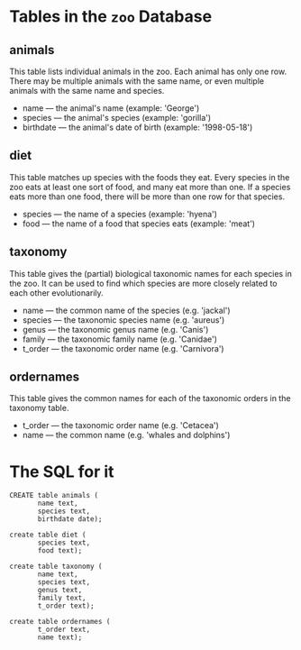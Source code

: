 # Tables in the `zoo` Database

## animals
This table lists individual animals in the zoo. Each animal has only one row. There may be multiple animals with the same name, or even multiple animals with the same name and species.
* name — the animal's name (example: 'George')       
* species — the animal's species (example: 'gorilla')       
* birthdate — the animal's date of birth (example: '1998-05-18')       

## diet
This table matches up species with the foods they eat. Every species in the zoo eats at least one sort of food, and many eat more than one. If a species eats more than one food, there will be more than one row for that species.

* species — the name of a species (example: 'hyena')       
* food — the name of a food that species eats (example: 'meat')

## taxonomy
This table gives the (partial) biological taxonomic names for each species in the zoo. It can be used to find which species are more closely related to each other evolutionarily.

* name — the common name of the species (e.g. 'jackal')
* species — the taxonomic species name (e.g. 'aureus')
* genus — the taxonomic genus name (e.g. 'Canis')
* family — the taxonomic family name (e.g. 'Canidae')
* t_order — the taxonomic order name (e.g. 'Carnivora')

## ordernames
This table gives the common names for each of the taxonomic orders in the taxonomy table.
* t_order — the taxonomic order name (e.g. 'Cetacea')
* name — the common name (e.g. 'whales and dolphins')


# The SQL for it
````
CREATE table animals (  
       name text,
       species text,
       birthdate date);

create table diet (
       species text,
       food text);  

create table taxonomy (
       name text,
       species text,
       genus text,
       family text,
       t_order text); 

create table ordernames (
       t_order text,
       name text);
````
